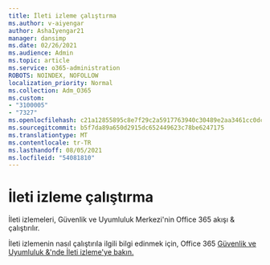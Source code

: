 ```yaml
---
title: İleti izleme çalıştırma
ms.author: v-aiyengar
author: AshaIyengar21
manager: dansimp
ms.date: 02/26/2021
ms.audience: Admin
ms.topic: article
ms.service: o365-administration
ROBOTS: NOINDEX, NOFOLLOW
localization_priority: Normal
ms.collection: Adm_O365
ms.custom:
- "3100005"
- "7327"
ms.openlocfilehash: c21a12855895c8e7f29c2a5917763940c30489e2aa3461cc0dc99799b86c9a34
ms.sourcegitcommit: b5f7da89a650d2915dc652449623c78be6247175
ms.translationtype: MT
ms.contentlocale: tr-TR
ms.lasthandoff: 08/05/2021
ms.locfileid: "54081810"
---
```

# <a name="run-a-message-trace"></a>İleti izleme çalıştırma

İleti izlemeleri, Güvenlik ve Uyumluluk Merkezi'nin Office 365 akışı & çalıştırılır.

İleti izlemenin nasıl çalıştırıla ilgili bilgi edinmek için, Office 365 [Güvenlik ve Uyumluluk &'nde İleti izleme'ye bakın.](https://go.microsoft.com/fwlink/?linkid=2103855)
